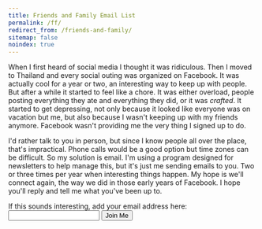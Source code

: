 ```yaml
---
title: Friends and Family Email List
permalink: /ff/
redirect_from: /friends-and-family/
sitemap: false
noindex: true
---
```


When I first heard of social media I thought it was ridiculous. Then I moved to Thailand and every social outing was organized on Facebook. It was actually cool for a year or two, an interesting way to keep up with people. But after a while it started to feel like a chore. It was either overload, people posting everything they ate and everything they did, or it was *crafted*. It started to get depressing, not only because it looked like everyone was on vacation but me, but also because I wasn't keeping up with my friends anymore. Facebook wasn't providing me the very thing I signed up to do.

I'd rather talk to you in person, but since I know people all over the place, that's impractical. Phone calls would be a good option but time zones can be difficult. So my solution is email. I'm using a program designed for newsletters to help manage this, but it's just me sending emails to you. Two or three times per year when interesting things happen. My hope is we'll connect again, the way we did in those early years of Facebook. I hope you'll reply and tell me what you've been up to.

<form class="form newsletter" method="post" action="https://buttondown.email/api/emails/embed-subscribe/bradonomics">
  <label for="bd-email">If this sounds interesting, add your email address here:</label>
  <input type="email" name="email" id="bd-email" required>
  <input type="hidden" value="1" name="embed">
  <input type="hidden" name="tag" value="Friends and Family">
  <button type="submit" name="button" value="Join Me">Join Me</button>
</form>
